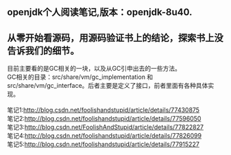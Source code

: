 ## openjdk个人阅读笔记,版本：openjdk-8u40.</br>
## 从零开始看源码，用源码验证书上的结论，探索书上没告诉我们的细节。
目前主要看的是GC相关的一块，以及从GC引申出去的一些方法。 </br>
GC相关的目录：src/share/vm/gc_implementation 和src/share/vm/gc_interface。后者主要是定义了接口，前者里面有各种具体实现。 </br>
</br>
笔记1:http://blog.csdn.net/foolishandstupid/article/details/77430875 </br>
笔记2:http://blog.csdn.net/foolishandstupid/article/details/77596050 </br>
笔记3:http://blog.csdn.net/FoolishAndStupid/article/details/77822827 </br>
笔记4:http://blog.csdn.net/foolishandstupid/article/details/77826099 </br>
笔记5:http://blog.csdn.net/foolishandstupid/article/details/77915227 </br>
